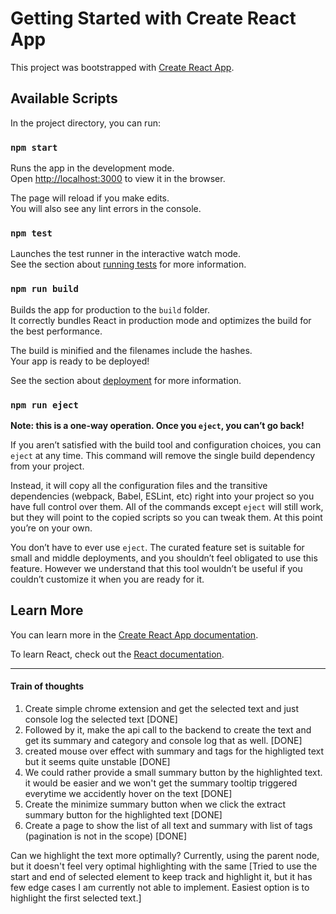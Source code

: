# Getting Started with Create React App

This project was bootstrapped with [Create React App](https://github.com/facebook/create-react-app).

## Available Scripts

In the project directory, you can run:

### `npm start`

Runs the app in the development mode.\
Open [http://localhost:3000](http://localhost:3000) to view it in the browser.

The page will reload if you make edits.\
You will also see any lint errors in the console.

### `npm test`

Launches the test runner in the interactive watch mode.\
See the section about [running tests](https://facebook.github.io/create-react-app/docs/running-tests) for more information.

### `npm run build`

Builds the app for production to the `build` folder.\
It correctly bundles React in production mode and optimizes the build for the best performance.

The build is minified and the filenames include the hashes.\
Your app is ready to be deployed!

See the section about [deployment](https://facebook.github.io/create-react-app/docs/deployment) for more information.

### `npm run eject`

**Note: this is a one-way operation. Once you `eject`, you can’t go back!**

If you aren’t satisfied with the build tool and configuration choices, you can `eject` at any time. This command will remove the single build dependency from your project.

Instead, it will copy all the configuration files and the transitive dependencies (webpack, Babel, ESLint, etc) right into your project so you have full control over them. All of the commands except `eject` will still work, but they will point to the copied scripts so you can tweak them. At this point you’re on your own.

You don’t have to ever use `eject`. The curated feature set is suitable for small and middle deployments, and you shouldn’t feel obligated to use this feature. However we understand that this tool wouldn’t be useful if you couldn’t customize it when you are ready for it.

## Learn More

You can learn more in the [Create React App documentation](https://facebook.github.io/create-react-app/docs/getting-started).

To learn React, check out the [React documentation](https://reactjs.org/).

-----

#### Train of thoughts 
1. Create simple chrome extension and get the selected text and just console log the selected text [DONE]
2. Followed by it, make the api call to the backend to create the text and get its summary and category and console
   log that as  well. [DONE]
3. created mouse over effect with summary and tags for the highligted text but it seems quite unstable  [DONE]
4. We could rather provide a small summary button by the highlighted text. it would be easier and we won't get the summary tooltip 
   triggered everytime we accidently hover on the text [DONE]
5. Create the minimize summary button when we click the extract summary button for the highlighted text [DONE]
6. Create a page to show the list of all text and summary with list of tags (pagination is not in the scope) [DONE]

Can we highlight the text more optimally? Currently, using the parent node, but it doesn't feel very optimal highlighting with the 
same [Tried to use the start and end of selected element to keep track and highlight it, but it has few edge cases I am currently
not able to implement. Easiest option is to highlight the first selected text.]